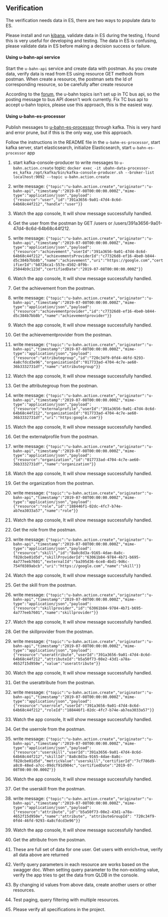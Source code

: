 ## Verification
The verification needs data in ES, there are two ways to populate data to ES.

Please install and run [kibana](https://www.elastic.co/downloads/past-releases/kibana-6-8-0), validate data in ES during the testing, I found this is very useful for developing and testing.
The data in ES is confusing, please validate data in ES before making a decision success or failure.

#### Using u-bahn-api service
Start the `u-bahn-api` service and create data with postman.
As you create data, verify data is read from ES using resource GET methods from postman.
When create a resource, the postman sets the Id of corresponding resource, so be carefully after create resource

According to the [forum](https://apps.topcoder.com/forums/?module=Thread&threadID=956692&start=0), 
the u-bahn topics isn't set up in TC bus api, so the posting message to bus API doesn't work currently.
Fix TC bus api to accept u-bahn topics, please use this approach, this is the easiest way.


#### Using u-bahn-es-processor

Publish messages to [u-bahn-es-processor](https://github.com/topcoder-platform/u-bahn-es-processor) through kafka. 
This is very hard and error prune, but if this is the only way, use this approach.

Follow the instructions in the README file in the `u-bahm-es-processor`, start kafka server, start elasticsearch, initialize Elasticsearch, start `u-bahn-es-processor` app

1. start kafka-console-producer to write messages to `u-bahn.action.create`
topic:
  `docker exec -it ubahn-data-processor-es_kafka /opt/kafka/bin/kafka-console-producer.sh --broker-list localhost:9092 --topic u-bahn.action.create`
3. write message:
  `{"topic":"u-bahn.action.create","originator":"u-bahn-api","timestamp":"2019-07-08T00:00:00.000Z","mime-type":"application/json","payload":{"resource":"user","id":"391a3656-9a01-47d4-8c6d-64b68c44f212","handle":"user"}}`
4. Watch the app console, It will show message successfully handled.
5. Get the user from the postman by GET /users or /users/391a3656-9a01-47d4-8c6d-64b68c44f212.

6. write message:
  `{"topic":"u-bahn.action.create","originator":"u-bahn-api","timestamp":"2019-07-08T00:00:00.000Z","mime-type":"application/json","payload":{"resource":"achievement","userId":"391a3656-9a01-47d4-8c6d-64b68c44f212","achievementsProviderId":"c77326d8-ef16-4be0-b844-d5c384b7bb8b","name":"achievement","uri":"https://google.com","certifierId":"b8726ca1-557e-4502-8f9b-25044b9c123d","certifiedDate":"2019-07-08T00:00:00.000Z"}}`
7. Watch the app console, It will show message successfully handled.
8. Get the achievement from the postman.

9. write message:
  `{"topic":"u-bahn.action.create","originator":"u-bahn-api","timestamp":"2019-07-08T00:00:00.000Z","mime-type":"application/json","payload":{"resource":"achievementprovider","id":"c77326d8-ef16-4be0-b844-d5c384b7bb8b","name":"achievementprovider"}}`
10. Watch the app console, It will show message successfully handled.
11. Get the achievementprovider from the postman.

12. write message:
  `{"topic":"u-bahn.action.create","originator":"u-bahn-api","timestamp":"2019-07-08T00:00:00.000Z","mime-type":"application/json","payload":{"resource":"attributegroup","id":"720c34f9-0fd4-46fd-9293-4a8cfdcd3e96","organizationId":"017733ad-4704-4c7e-ae60-36b3332731df","name":"attributegroup"}}`
13. Watch the app console, It will show message successfully handled.
14. Get the attributegroup from the postman.

15. write message:
  `{"topic":"u-bahn.action.create","originator":"u-bahn-api","timestamp":"2019-07-08T00:00:00.000Z","mime-type":"application/json","payload":{"resource":"externalprofile","userId":"391a3656-9a01-47d4-8c6d-64b68c44f212","organizationId":"017733ad-4704-4c7e-ae60-36b3332731df","uri":"https:google.com"}}`
16. Watch the app console, It will show message successfully handled.
17. Get the externalprofile from the postman.

18. write message:
  `{"topic":"u-bahn.action.create","originator":"u-bahn-api","timestamp":"2019-07-08T00:00:00.000Z","mime-type":"application/json","payload":{"resource":"organization","id":"017733ad-4704-4c7e-ae60-36b3332731df","name":"organization"}}`
19. Watch the app console, It will show message successfully handled.
20. Get the organization from the postman.

21. write message:
  `{"topic":"u-bahn.action.create","originator":"u-bahn-api","timestamp":"2019-07-08T00:00:00.000Z","mime-type":"application/json","payload":{"resource":"role","id":"188446f1-02dc-4fc7-b74e-ab7ea3033a57","name":"role"}}`
22. Watch the app console, It will show message successfully handled.
23. Get the role from the postman.

24. write message:
  `{"topic":"u-bahn.action.create","originator":"u-bahn-api","timestamp":"2019-07-08T00:00:00.000Z","mime-type":"application/json","payload":{"resource":"skill","id":"8a8c8d3a-9165-4dae-8a8c-f828cbe01d5d","skillProviderId":"63061b84-9784-4b71-b695-4a777eeb7601","externalId":"ba395d36-6ce8-4bd1-9d6c-754f0389abcb","uri":"https://google.com","name":"skill"}}`
25. Watch the app console, It will show message successfully handled.
26. Get the skill from the postman.

27. write message:
  `{"topic":"u-bahn.action.create","originator":"u-bahn-api","timestamp":"2019-07-08T00:00:00.000Z","mime-type":"application/json","payload":{"resource":"skillprovider","id":"63061b84-9784-4b71-b695-4a777eeb7601","name":"skillprovider"}}`
28. Watch the app console, It will show message successfully handled.
29. Get the skillprovider from the postman.

30. write message:
  `{"topic":"u-bahn.action.create","originator":"u-bahn-api","timestamp":"2019-07-08T00:00:00.000Z","mime-type":"application/json","payload":{"resource":"userattribute","userId":"391a3656-9a01-47d4-8c6d-64b68c44f212","attributeId":"b5a50f73-08e2-43d1-a78a-4652f15d950e","value":"userattribute"}}`
31. Watch the app console, It will show message successfully handled.
32. Get the userattribute from the postman.

33. write message:
  `{"topic":"u-bahn.action.create","originator":"u-bahn-api","timestamp":"2019-07-08T00:00:00.000Z","mime-type":"application/json","payload":{"resource":"userrole","userId":"391a3656-9a01-47d4-8c6d-64b68c44f212","roleId":"188446f1-02dc-4fc7-b74e-ab7ea3033a57"}}`
34. Watch the app console, It will show message successfully handled.
35. Get the userrole from the postman.

36. write message:
  `{"topic":"u-bahn.action.create","originator":"u-bahn-api","timestamp":"2019-07-08T00:00:00.000Z","mime-type":"application/json","payload":{"resource":"userskill","userId":"391a3656-9a01-47d4-8c6d-64b68c44f212","skillId":"8a8c8d3a-9165-4dae-8a8c-f828cbe01d5d","metricValue":"userskill","certifierId":"7cf786d9-a8c0-48ed-a7cc-09dcf91d904c","certifiedDate":"2019-07-08T00:00:00.000Z"}}`
37. Watch the app console, It will show message successfully handled.
38. Get the userskill from the postman.

39. write message:
  `{"topic":"u-bahn.action.create","originator":"u-bahn-api","timestamp":"2019-07-08T00:00:00.000Z","mime-type":"application/json","payload":{"resource":"attribute","id":"b5a50f73-08e2-43d1-a78a-4652f15d950e","name":"attribute", "attributeGroupId": "720c34f9-0fd4-46fd-9293-4a8cfdcd3e96"}}`
40. Watch the app console, It will show message successfully handled.
41. Get the attribute from the postman.

42. These are full set of data for one user.
Get users with enrich=true, verify all data above are returned

43. Verify query parameters in each resource are works based on the swagger doc.
When setting query parameter to the non-existing value, verify the app tries to get the data from QLDB in the console.

44. By changing id values from above data, create another users or other resources.

45. Test paging, query filtering with multiple resources.

46. Please verify all specifications in the project.
